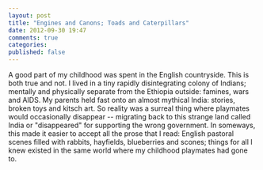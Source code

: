 ```yaml
---
layout: post
title: "Engines and Canons; Toads and Caterpillars"
date: 2012-09-30 19:47
comments: true
categories:
published: false
---
```


A good part of my childhood was spent in the English countryside. This is both true and not. I lived in a tiny rapidly disintegrating colony of Indians; mentally and physically separate from the Ethiopia outside: famines, wars and AIDS. My parents held fast onto an almost mythical India: stories, broken toys and kitsch art. So reality was a surreal thing where playmates would occasionally disappear -- migrating back to this strange land called India or "disappeared" for supporting the wrong government. In someways, this made it easier to accept all the prose that I read: English pastoral scenes filled with rabbits, hayfields, blueberries and scones; things for all I knew existed in the same world where my childhood playmates had gone to. 












[metrics-team]: http://blog.mozilla.org/metrics/
[input]: https://wiki.mozilla.org/Firefox/Input
[discriminative_wiki]: http://en.wikipedia.org/wiki/Discriminative_model
[log_likelihood]: http://en.wikipedia.org/wiki/Likelihood_function#Log-likelihood
